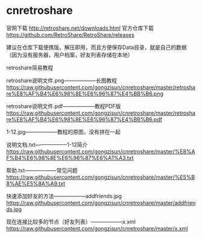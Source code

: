 # cnretroshare
官网下载
http://retroshare.net/downloads.html
官方仓库下载
https://github.com/RetroShare/RetroShare/releases

建议在仓库下载便携版，解压即用，而且方便保存Data目录，就是自己的数据（因为没有服务器，用户档案，好友列表存储在本地）



retroshare简易教程

retroshare说明文件.png——————长图教程
https://raw.githubusercontent.com/gongzisun/cnretroshare/master/retroshare%E8%AF%B4%E6%98%8E%E6%96%87%E4%BB%B6.png

retroshare说明文件.pdf——————教程PDF版
https://raw.githubusercontent.com/gongzisun/cnretroshare/master/retroshare%E8%AF%B4%E6%98%8E%E6%96%87%E4%BB%B6.pdf

1-12.jpg——————教程的原图，没有拼在一起





说明文档.txt——————1-12简介
https://raw.githubusercontent.com/gongzisun/cnretroshare/master/%E8%AF%B4%E6%98%8E%E6%96%87%E6%A1%A3.txt

帮助.txt——————常见问题
https://raw.githubusercontent.com/gongzisun/cnretroshare/master/%E5%B8%AE%E5%8A%A9.txt


快速添加好友的方法——————addfriends.jpg
https://raw.githubusercontent.com/gongzisun/cnretroshare/master/addfriends.jpg

现在连接比较多的节点（好友列表）——————x.xml
https://raw.githubusercontent.com/gongzisun/cnretroshare/master/x.xml
